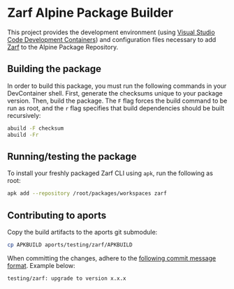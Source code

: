 # Zarf Alpine Package Builder

This project provides the development environment (using [Visual Studio Code Development Containers](https://code.visualstudio.com/docs/devcontainers/containers)) and configuration files necessary to add [Zarf](https://zarf.dev/) to the Alpine Package Repository.

## Building the package

In order to build this package, you must run the following commands in your DevContainer shell. First, generate the checksums unique to your package version. Then, build the package. The `F` flag forces the build command to be run as root, and the `r` flag specifies that build dependencies should be built recursively:

```bash
abuild -F checksum
abuild -Fr
```

## Running/testing the package

To install your freshly packaged Zarf CLI using `apk`, run the following as root:

```bash
apk add --repository /root/packages/workspaces zarf
```

## Contributing to aports

Copy the build artifacts to the aports git submodule:

```bash
cp APKBUILD aports/testing/zarf/APKBUILD
```

When committing the changes, adhere to the [following commit message format](https://gitlab.alpinelinux.org/alpine/aports/-/blob/506165983e240263c80aa664f8df3c72cf6d63f6/COMMITSTYLE.md). Example below:

```git
testing/zarf: upgrade to version x.x.x
```
